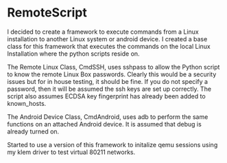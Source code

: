 RemoteScript
====


I decided to create a framework to execute commands from a Linux installation to another Linux system or android device.  I created a base class for this framework that executes the commands on the local Linux Installation where the python scripts reside on.

The Remote Linux Class, CmdSSH, uses sshpass to allow the Python script to know the remote Linux Box passwords. Clearly this would be a security issues but for in house testing, it should be fine.   If you do not specify a password, then it will be assumed the ssh keys are set up correctly.  The script also assumes ECDSA key fingerprint has already been added to known_hosts.

The Android Device Class, CmdAndroid, uses adb to perform the same functions on an attached Android device.  It is assumed that debug is already turned on.

Started to use a version of this framework to initalize qemu sessions using my klem driver to test virtual 80211 networks.




